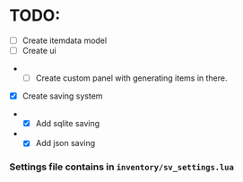 # TODO:
- [ ] Create itemdata model
- [ ] Create ui
-  - [ ] Create custom panel with generating items in there.
- [x] Create saving system
-  - [x] Add sqlite saving
-  - [x] Add json saving

### Settings file contains in `inventory/sv_settings.lua`